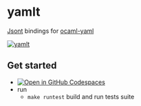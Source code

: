 # yamlt

[Jsont](https://erratique.ch/software/jsont) bindings for [ocaml-yaml](https://github.com/avsm/ocaml-yaml)

[![yamlt](https://github.com/TheCBaH/ocaml-yamlt/actions/workflows/build.yml/badge.svg?branch=main)](https://github.com/TheCBaH/ocaml-yamlt/actions/workflows/build.yml)


## Get started
* [![Open in GitHub Codespaces](https://github.com/codespaces/badge.svg)](https://github.com/codespaces/new?hide_repo_select=true&ref=main&repo=953176401)
* run
  * `make runtest` build and run tests suite
